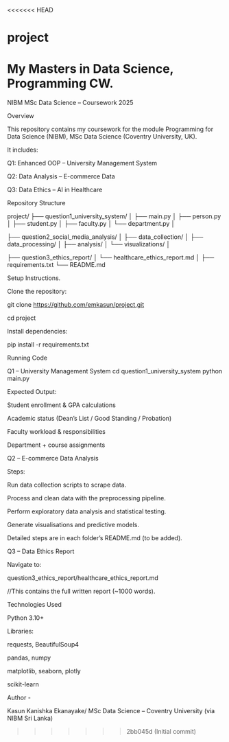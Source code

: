 <<<<<<< HEAD
# project
My Masters in Data Science, Programming CW.
=======
NIBM MSc Data Science – Coursework 2025


Overview



This repository contains my coursework for the module Programming for Data Science (NIBM), MSc Data Science (Coventry University, UK).



It includes:



Q1: Enhanced OOP – University Management System

Q2: Data Analysis – E-commerce Data

Q3: Data Ethics – AI in Healthcare



Repository Structure


project/
├── question1\_university\_system/
│   ├── main.py
│   ├── person.py
│   ├── student.py
│   ├── faculty.py
│   └── department.py
│

├── question2\_social\_media\_analysis/
│   ├── data\_collection/
│   ├── data\_processing/
│   ├── analysis/
│   └── visualizations/
│

├── question3\_ethics\_report/
│   └── healthcare\_ethics\_report.md
│
├── requirements.txt
└── README.md

Setup Instructions.

Clone the repository:

git clone https://github.com/emkasun/project.git

cd project





Install dependencies:



pip install -r requirements.txt

Running Code

Q1 – University Management System
cd question1\_university\_system
python main.py



Expected Output:



Student enrollment \& GPA calculations

Academic status (Dean’s List / Good Standing / Probation)

Faculty workload \& responsibilities

Department + course assignments



Q2 – E-commerce Data Analysis



Steps:

Run data collection scripts to scrape data.

Process and clean data with the preprocessing pipeline.

Perform exploratory data analysis and statistical testing.

Generate visualisations and predictive models.

Detailed steps are in each folder’s README.md (to be added).



Q3 – Data Ethics Report



Navigate to:

question3\_ethics\_report/healthcare\_ethics\_report.md



//This contains the full written report (~1000 words).



Technologies Used

Python 3.10+

Libraries:

requests, BeautifulSoup4

pandas, numpy

matplotlib, seaborn, plotly

scikit-learn



Author -

Kasun Kanishka Ekanayake/ MSc Data Science – Coventry University (via NIBM Sri Lanka)

>>>>>>> 2bb045d (Initial commit)
